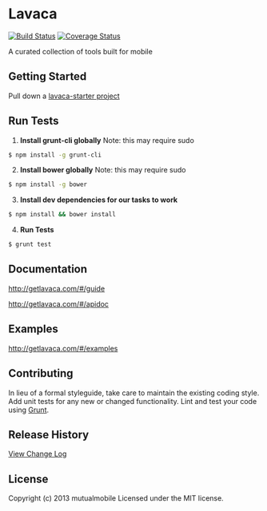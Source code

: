 # Lavaca

[![Build Status](https://travis-ci.org/mutualmobile/lavaca.svg?branch=master)](https://travis-ci.org/mutualmobile/lavaca)
[![Coverage Status](https://coveralls.io/repos/mutualmobile/lavaca/badge.png?branch=master)](https://coveralls.io/r/mutualmobile/lavaca?branch=master)

A curated collection of tools built for mobile

## Getting Started
Pull down a [lavaca-starter project](https://github.com/mutualmobile/lavaca-starter)

## Run Tests
1. __Install grunt-cli globally__
Note: this may require sudo
```bash
$ npm install -g grunt-cli
```

2. __Install bower globally__
Note: this may require sudo
```bash
$ npm install -g bower
```

3. __Install dev dependencies for our tasks to work__
```bash
$ npm install && bower install
```

4. __Run Tests__
```bash
$ grunt test
```

## Documentation
<http://getlavaca.com/#/guide>

<http://getlavaca.com/#/apidoc>

## Examples
<http://getlavaca.com/#/examples>

## Contributing
In lieu of a formal styleguide, take care to maintain the existing coding style. Add unit tests for any new or changed functionality. Lint and test your code using [Grunt](http://gruntjs.com/).

## Release History
[View Change Log](https://github.com/mutualmobile/lavaca/blob/master/CHANGELOG.md)

## License
Copyright (c) 2013 mutualmobile
Licensed under the MIT license.
